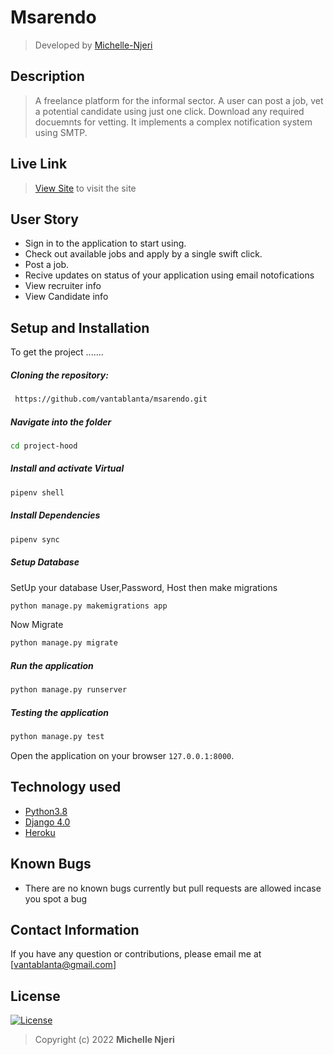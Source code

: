 # Msarendo
>Developed by [Michelle-Njeri](https://github.com/vantablanta)  
  
## Description  
>A freelance platform for the informal sector. A user can post a job, vet a potential candidate
using just one click. Download any required docuemnts for vetting. It implements a complex notification system using SMTP.


##  Live Link  
>[View Site](https://msarendo.herokuapp.com)  to visit the site
  

## User Story  
* Sign in to the application to start using.
* Check out available jobs and apply by a single swift click.
* Post a job.
* Recive updates on status of your application using email notofications
* View recruiter info
* View Candidate info
    
## Setup and Installation  
To get the project .......  
  
##### Cloning the repository:  
```bash 
 https://github.com/vantablanta/msarendo.git
```
##### Navigate into the folder
 ```bash 
cd project-hood
```
##### Install and activate Virtual  
 ```bash 
pipenv shell 
```  
##### Install Dependencies  
 ```bash 
 pipenv sync
```  
##### Setup Database  
  SetUp your database User,Password, Host then make migrations 
 ```bash 
python manage.py makemigrations app
 ``` 
 Now Migrate  
 ```bash 
 python manage.py migrate 
```
##### Run the application  
 ```bash 
 python manage.py runserver 
``` 
##### Testing the application  
 ```bash 
 python manage.py test 
```
Open the application on your browser `127.0.0.1:8000`.  
  
## Technology used  
  
* [Python3.8](https://www.python.org/)  
* [Django 4.0](https://docs.djangoproject.com/en/2.2/)  
* [Heroku](https://heroku.com)  
  
  
## Known Bugs  
* There are no known bugs currently but pull requests are allowed incase you spot a bug  
  
## Contact Information   
If you have any question or contributions, please email me at [vantablanta@gmail.com]  
  
## License 

[![License](https://img.shields.io/packagist/l/loopline-systems/closeio-api-wrapper.svg)](https://github.com/vantablanta/msarendo/blob/master/LICENSE)  
>Copyright (c) 2022 **Michelle Njeri**